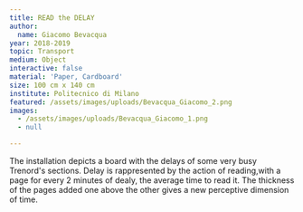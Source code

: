 ```yaml
---
title: READ the DELAY
author:
  name: Giacomo Bevacqua
year: 2018-2019
topic: Transport
medium: Object
interactive: false
material: 'Paper, Cardboard'
size: 100 cm x 140 cm
institute: Politecnico di Milano
featured: /assets/images/uploads/Bevacqua_Giacomo_2.png
images:
  - /assets/images/uploads/Bevacqua_Giacomo_1.png
  - null

---
```

The installation depicts a board with the delays of some very busy Trenord's sections. Delay is rappresented by the action of reading,with a page for every 2 minutes of dealy, the average time to read it. The thickness of the pages  added one above the other gives a new perceptive dimension of time.
